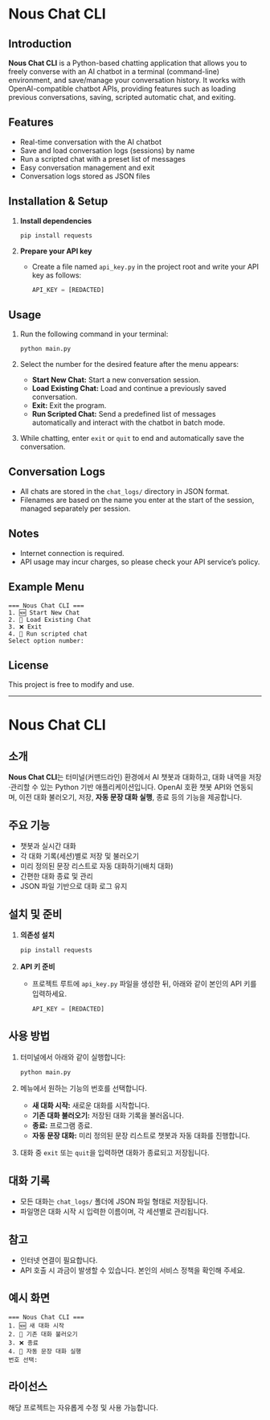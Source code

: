 # Nous Chat CLI

## Introduction

**Nous Chat CLI** is a Python-based chatting application that allows you to freely converse with an AI chatbot in a terminal (command-line) environment, and save/manage your conversation history. It works with OpenAI-compatible chatbot APIs, providing features such as loading previous conversations, saving, scripted automatic chat, and exiting.

## Features

- Real-time conversation with the AI chatbot
- Save and load conversation logs (sessions) by name
- Run a scripted chat with a preset list of messages
- Easy conversation management and exit
- Conversation logs stored as JSON files

## Installation & Setup

1. **Install dependencies**
   ```bash
   pip install requests
   ```

2. **Prepare your API key**
   - Create a file named `api_key.py` in the project root and write your API key as follows:
     ```python
     API_KEY = [REDACTED]
     ```

## Usage

1. Run the following command in your terminal:
   ```bash
   python main.py
   ```

2. Select the number for the desired feature after the menu appears:
   - **Start New Chat:** Start a new conversation session.
   - **Load Existing Chat:** Load and continue a previously saved conversation.
   - **Exit:** Exit the program.
   - **Run Scripted Chat:** Send a predefined list of messages automatically and interact with the chatbot in batch mode.

3. While chatting, enter `exit` or `quit` to end and automatically save the conversation.

## Conversation Logs

- All chats are stored in the `chat_logs/` directory in JSON format.
- Filenames are based on the name you enter at the start of the session, managed separately per session.

## Notes

- Internet connection is required.
- API usage may incur charges, so please check your API service’s policy.

## Example Menu

```
=== Nous Chat CLI ===
1. 🆕 Start New Chat
2. 📂 Load Existing Chat
3. ❌ Exit
4. 🤖 Run scripted chat
Select option number:
```

## License

This project is free to modify and use.

---

# Nous Chat CLI

## 소개

**Nous Chat CLI**는 터미널(커맨드라인) 환경에서 AI 챗봇과 대화하고, 대화 내역을 저장·관리할 수 있는 Python 기반 애플리케이션입니다. OpenAI 호환 챗봇 API와 연동되며, 이전 대화 불러오기, 저장, **자동 문장 대화 실행**, 종료 등의 기능을 제공합니다.

## 주요 기능

- 챗봇과 실시간 대화
- 각 대화 기록(세션)별로 저장 및 불러오기
- 미리 정의된 문장 리스트로 자동 대화하기(배치 대화)
- 간편한 대화 종료 및 관리
- JSON 파일 기반으로 대화 로그 유지

## 설치 및 준비

1. **의존성 설치**
   ```bash
   pip install requests
   ```

2. **API 키 준비**
   - 프로젝트 루트에 `api_key.py` 파일을 생성한 뒤, 아래와 같이 본인의 API 키를 입력하세요.
     ```python
     API_KEY = [REDACTED]
     ```

## 사용 방법

1. 터미널에서 아래와 같이 실행합니다:
   ```bash
   python main.py
   ```

2. 메뉴에서 원하는 기능의 번호를 선택합니다.
   - **새 대화 시작:** 새로운 대화를 시작합니다.
   - **기존 대화 불러오기:** 저장된 대화 기록을 불러옵니다.
   - **종료:** 프로그램 종료.
   - **자동 문장 대화:** 미리 정의된 문장 리스트로 챗봇과 자동 대화를 진행합니다.

3. 대화 중 `exit` 또는 `quit`을 입력하면 대화가 종료되고 저장됩니다.

## 대화 기록

- 모든 대화는 `chat_logs/` 폴더에 JSON 파일 형태로 저장됩니다.
- 파일명은 대화 시작 시 입력한 이름이며, 각 세션별로 관리됩니다.

## 참고

- 인터넷 연결이 필요합니다.
- API 호출 시 과금이 발생할 수 있습니다. 본인의 서비스 정책을 확인해 주세요.

## 예시 화면

```
=== Nous Chat CLI ===
1. 🆕 새 대화 시작
2. 📂 기존 대화 불러오기
3. ❌ 종료
4. 🤖 자동 문장 대화 실행
번호 선택:
```

## 라이선스

해당 프로젝트는 자유롭게 수정 및 사용 가능합니다.